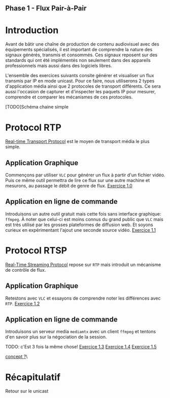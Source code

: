 Phase 1 - Flux Pair-à-Pair
--------------------------

# Introduction

Avant de bâtir une chaîne de production de contenu audiovisuel avec des équipements spécialisés, il est important de comprendre la nature des signaux générés, transmis et consommés. Ces signaux reposent sur des standards qui ont été implémentés non seulement dans des appareils professionnels mais aussi dans des logiciels libres.

L'ensemble des exercices suivants consite générer et visualiser un flux transmis par IP en mode unicast. Pour ce faire, nous utiliserons 2 types d'application média ainsi que 2 protocoles de transport différents. Ce sera aussi l'occasion de capturer et d'inspecter les paquets IP pour mesurer, comprendre et comparer les mécanismes de ces protocoles.

[TODO]Schéma chaine simple

# Protocol RTP

[Real-time Transport Protocol](https://en.wikipedia.org/wiki/Real-time_Transport_Protocol) est le
moyen de transport média le plus simple.

## Application Graphique

Commençons par utiliser `VLC` pour générer un flux à partir d'un fichier vidéo. Puis ce même outil
permettra de lire ce flux sur une autre machine et mesurons, au passage le débit de genre de flux.
[Exercice 1.0](./Phase-1.0/README.md)

## Application en ligne de commande

Introduisons un autre outil gratuit mais cette fois sans interface graphique: `ffmpeg`. À noter que
celui-ci est moins connus du grand public que `VLC` mais est très utilisé par les grosses plateformes de diffusion
web. Et soyons curieux en expérimentant l'ajout une seconde source vidéo.
[Exercice 1.1](./Phase-1.1/README.md)

# Protocol RTSP

[Real-Time Streaming Protocol](https://en.wikipedia.org/wiki/Real-Time_Streaming_Protocol) repose
sur `RTP` mais introduit un mécanisme de contrôle de flux.

## Application Graphique

Retestons avec `VLC` et essayons de comprendre noter les différences avec `RTP`. [Exercice 1.2](./Phase-1.2/README.md)

## Application en ligne de commande

Introduisons un serveur media `mediamtx` avec un client `ffmpeg` et tentons d'en savoir plus sur la négociation de la session.

TODO: c'Est 3 fois la même chose!
[Exercice 1.3](./Phase-1.3/README.md)
[Exercice 1.4](./Phase-1.4/README.md)
[Exercice 1.5](./Phase-1.5/README.md)

[concept ?](https://stackoverflow.com/questions/26999595/what-steps-are-needed-to-stream-rtsp-from-ffmpeg)\

# Récapitulatif

Retour sur le unicast
